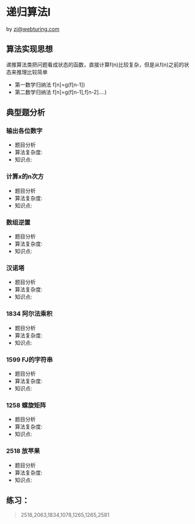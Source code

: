 # 递归算法I
by zj@webturing.com


## 算法实现思想
 递推算法类把问题看成状态的函数，直接计算f(n)比较复杂，但是从f(n)之前的状态来推理比较简单
- 第一数学归纳法 f[n]=g(f[n-1]) 
- 第二数学归纳法 f[n]=g(f[n-1],f[n-2]....)
##  典型题分析


### 输出各位数字
- 题目分析
- 算法复杂度:  
- 知识点:
### 计算x的n次方
- 题目分析
- 算法复杂度:  
- 知识点:
### 数组逆置
- 题目分析
- 算法复杂度:  
- 知识点:
### 汉诺塔
- 题目分析
- 算法复杂度:  
- 知识点:
### 1834	阿尔法乘积
- 题目分析
- 算法复杂度:  
- 知识点:
### 1599	FJ的字符串
- 题目分析
- 算法复杂度:  
- 知识点:
### 1258   螺旋矩阵
- 题目分析
- 算法复杂度:  
- 知识点:
### 2518	放苹果
- 题目分析
- 算法复杂度:  
- 知识点:

## 练习：
> 2518,2063,1834,1078,1265,1265,2581
